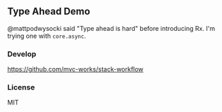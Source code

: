 
Type Ahead Demo
----

@mattpodwysocki said "Type ahead is hard" before introducing Rx.
I'm trying one with `core.async`.

### Develop

https://github.com/mvc-works/stack-workflow

### License

MIT
